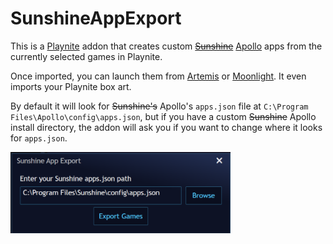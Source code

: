 # SunshineAppExport

This is a [Playnite](https://github.com/JosefNemec/Playnite) addon that creates custom ~~[Sunshine](https://github.com/LizardByte/Sunshine)~~ [Apollo](https://github.com/ClassicOldSong/Apollo) apps from the currently selected games in Playnite.

Once imported, you can launch them from [Artemis](https://github.com/ClassicOldSong/moonlight-android) or [Moonlight](https://github.com/moonlight-stream). It even imports your Playnite box art.

By default it will look for ~~Sunshine's~~ Apollo's `apps.json` file at `C:\Program Files\Apollo\config\apps.json`, but if you have a custom ~~Sunshine~~ Apollo install directory, the addon will ask you if you want to change where it looks for `apps.json`. 

<img src="dialog_screenshot.png" width="352">
